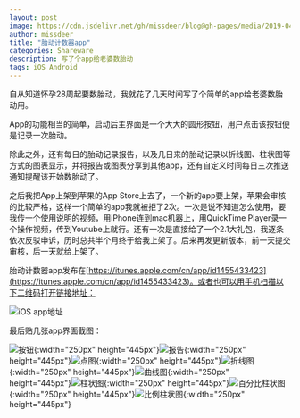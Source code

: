 ```yaml
---
layout: post
image: https://cdn.jsdelivr.net/gh/missdeer/blog@gh-pages/media/2019-04-26/8.jpg
author: missdeer
title: "胎动计数器app"
categories: Shareware
description: 写了个app给老婆数胎动
tags: iOS Android
---
```


自从知道怀孕28周起要数胎动，我就花了几天时间写了个简单的app给老婆数胎动用。

App的功能相当的简单，启动后主界面是一个大大的圆形按钮，用户点击该按钮便是记录一次胎动。

除此之外，还有每日的胎动记录报告，以及几日来的胎动记录以折线图、柱状图等方式的图表显示，并将报告或图表分享到其他app，还有自定义时间每日三次推送通知提醒该开始数胎动了。

之后我把App上架到苹果的App Store上去了，一个新的app要上架，苹果会审核的比较严格，这样一个简单的app我就被拒了2次。一次是说不知道怎么使用，要我传一个使用说明的视频，用iPhone连到mac机器上，用QuickTime Player录一个操作视频，传到Youtube上就行。还有一次是直接给了一个2.1大礼包，我逐条依次反驳申诉，历时总共半个月终于给我上架了。后来再发更新版本，前一天提交审核，后一天就给上架了。

胎动计数器app发布在[https://itunes.apple.com/cn/app/id1455433423](https://itunes.apple.com/cn/app/id1455433423)。或者也可以用手机扫描以下二维码打开链接地址：

![iOS app地址](https://cdn.jsdelivr.net/gh/missdeer/blog@gh-pages/media/2019-04-26/ios-qrcode.png)

最后贴几张app界面截图：

![按钮](https://cdn.jsdelivr.net/gh/missdeer/blog@gh-pages/media/2019-04-26/8.jpg ){:width="250px" height="445px"}![报告](https://cdn.jsdelivr.net/gh/missdeer/blog@gh-pages/media/2019-04-26/7.jpg ){:width="250px" height="445px"}![点图](https://cdn.jsdelivr.net/gh/missdeer/blog@gh-pages/media/2019-04-26/6.jpg ){:width="250px" height="445px"}![折线图](https://cdn.jsdelivr.net/gh/missdeer/blog@gh-pages/media/2019-04-26/5.jpg ){:width="250px" height="445px"}![曲线图](https://cdn.jsdelivr.net/gh/missdeer/blog@gh-pages/media/2019-04-26/4.jpg ){:width="250px" height="445px"}![柱状图](https://cdn.jsdelivr.net/gh/missdeer/blog@gh-pages/media/2019-04-26/3.jpg ){:width="250px" height="445px"}![百分比柱状图](https://cdn.jsdelivr.net/gh/missdeer/blog@gh-pages/media/2019-04-26/2.jpg ){:width="250px" height="445px"}![比例柱状图](https://cdn.jsdelivr.net/gh/missdeer/blog@gh-pages/media/2019-04-26/1.jpg ){:width="250px" height="445px"}